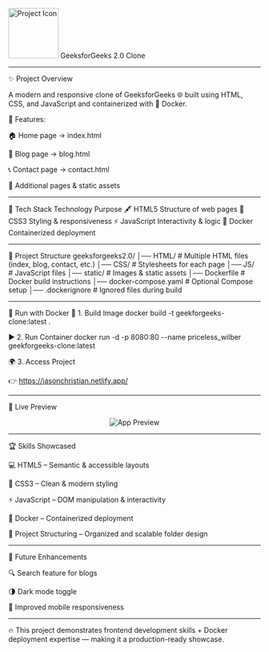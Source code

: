 <img src="https://encrypted-tbn0.gstatic.com/images?q=tbn:ANd9GcRA4exfK9w9g_rL_0M-REN0UYKkEhSSDadugw&s" alt="Project Icon" width="100"> GeeksforGeeks 2.0 Clone

----

✨ Project Overview

A modern and responsive clone of GeeksforGeeks 🌐 built using HTML, CSS, and JavaScript and containerized with 🐳 Docker.

📌 Features:

🏠 Home page → index.html

📝 Blog page → blog.html

📞 Contact page → contact.html

📂 Additional pages & static assets

 ---

 
🚀 Tech Stack
Technology	Purpose
🖋️ HTML5	Structure of web pages
🎨 CSS3	Styling & responsiveness
⚡ JavaScript	Interactivity & logic
🐳 Docker	Containerized deployment

---


📂 Project Structure
geeksforgeeks2.0/
│── HTML/         # Multiple HTML files (index, blog, contact, etc.)
│── CSS/          # Stylesheets for each page
│── JS/           # JavaScript files
│── static/       # Images & static assets
│── Dockerfile    # Docker build instructions
│── docker-compose.yaml  # Optional Compose setup
│── .dockerignore # Ignored files during build


---


🐳 Run with Docker
🔨 1. Build Image
docker build -t geekforgeeks-clone:latest .

▶️ 2. Run Container
docker run -d -p 8080:80 --name priceless_wilber geekforgeeks-clone:latest

🌍 3. Access Project

👉 https://jasonchristian.netlify.app/

 ----

 
🎥 Live Preview

<p align="center">
  <img src="https://media.geeksforgeeks.org/wp-content/uploads/20240301133213/2024-03-0113-27-29online-video-cuttercom-ezgifcom-video-to-gif-converter.gif" alt="App Preview" />
</p>

---

🏆 Skills Showcased

💻 HTML5 – Semantic & accessible layouts

🎨 CSS3 – Clean & modern styling

⚡ JavaScript – DOM manipulation & interactivity

🐳 Docker – Containerized deployment

📂 Project Structuring – Organized and scalable folder design

---

🎯 Future Enhancements

🔍 Search feature for blogs

🌗 Dark mode toggle

📱 Improved mobile responsiveness

---

🔥 This project demonstrates frontend development skills + Docker deployment expertise — making it a production-ready showcase.
